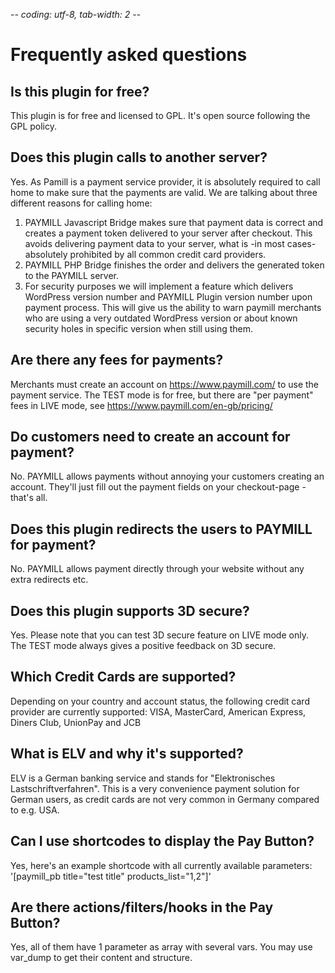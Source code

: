 -*- coding: utf-8, tab-width: 2 -*-

Frequently asked questions
==========================

Is this plugin for free?
------------------------
This plugin is for free and licensed to GPL.
It's open source following the GPL policy.

Does this plugin calls to another server?
-----------------------------------------
Yes. As Pamill is a payment service provider, it is absolutely required to call home to make sure that the payments are valid.
We are talking about three different reasons for calling home:

1. PAYMILL Javascript Bridge makes sure that payment data is correct and creates a payment token delivered to your server after checkout. This avoids delivering payment data to your server, what is -in most cases- absolutely prohibited by all common credit card providers.
2. PAYMILL PHP Bridge finishes the order and delivers the generated token to the PAYMILL server.
3. For security purposes we will implement a feature which delivers WordPress version number and PAYMILL Plugin version number upon payment process. This will give us the ability to warn paymill merchants who are using a very outdated WordPress version or about known security holes in specific version when still using them.

Are there any fees for payments?
--------------------------------
Merchants must create an account on https://www.paymill.com/ to use the payment service.
The TEST mode is for free, but there are "per payment" fees in LIVE mode, see https://www.paymill.com/en-gb/pricing/

Do customers need to create an account for payment?
---------------------------------------------------
No. PAYMILL allows payments without annoying your customers creating an account.
They'll just fill out the payment fields on your checkout-page - that's all.

Does this plugin redirects the users to PAYMILL for payment?
------------------------------------------------------------
No. PAYMILL allows payment directly through your website without any extra redirects etc.

Does this plugin supports 3D secure?
------------------------------------
Yes. Please note that you can test 3D secure feature on LIVE mode only.
The TEST mode always gives a positive feedback on 3D secure.

Which Credit Cards are supported?
---------------------------------
Depending on your country and account status, the following credit card provider are currently supported: VISA, MasterCard, American Express, Diners Club, UnionPay and JCB

What is ELV and why it's supported?
-----------------------------------
ELV is a German banking service and stands for "Elektronisches Lastschriftverfahren".
This is a very convenience payment solution for German users, as credit cards are not very common in Germany compared to e.g. USA.

Can I use shortcodes to display the Pay Button?
-----------------------------------------------
Yes, here's an example shortcode with all currently available parameters: '[paymill_pb title="test title" products_list="1,2"]'

Are there actions/filters/hooks in the Pay Button?
--------------------------------------------------
Yes, all of them have 1 parameter as array with several vars.
You may use var_dump to get their content and structure.
